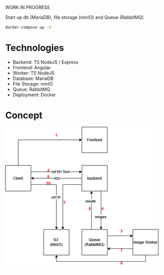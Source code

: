 WORK IN PROGRESS

Start up db (MariaDB), file storage (minIO) and Queue (RabbitMQ)

```bash
docker-compose up -d
```

# Technologies

- Backend: TS NodeJS / Express
- Frontend: Angular
- Worker: TS NodeJS
- Database: MariaDB
- File Storage: minIO
- Queue: RabbitMQ
- Deployment: Docker

# Concept

![Concept Image](./.img/concept.png)
